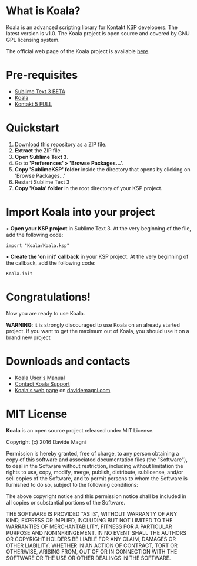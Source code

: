 # What is Koala?
Koala is an advanced scripting library for Kontakt KSP developers.
The latest version is v1.0.
The Koala project is open source and covered by GNU GPL licensing system.

The official web page of the Koala project is available [here](http://davidemagni.com/?page_id=709).

# Pre-requisites
- [Sublime Text 3 BETA](https://www.sublimetext.com/3)
- [Koala](https://github.com/magneto538/Koala/archive/master.zip)
- [Kontakt 5 FULL](http://www.native-instruments.com/en/products/komplete/samplers/kontakt-5/)

# Quickstart
1. [Download](https://github.com/magneto538/Koala/archive/master.zip) this repository as a ZIP file.
2. **Extract** the ZIP file.
3. **Open Sublime Text 3**.
4. Go to **'Preferences' > 'Browse Packages...'**.
5. **Copy 'SublimeKSP' folder** inside the directory that opens by clicking on 'Browse Packages...'
6. Restart Sublime Text 3
7. **Copy 'Koala' folder** in the root directory of your KSP project.

# Import Koala into your project
• **Open your KSP project** in Sublime Text 3. At the very beginning of the file, add the following code:

```ksp
import "Koala/Koala.ksp"
```
• **Create the 'on init' callback** in your KSP project. At the very beginning of the callback, add the following code:
```ksp
Koala.init
```

# Congratulations!
Now you are ready to use Koala.

**WARNING**: it is strongly discouraged to use Koala on an already started project. If you want to get the maximum out of Koala, you should use it on a brand new project

# Downloads and contacts
- [Koala User's Manual](http://davidemagni.com/wp-content/uploads/2016/05/Koala-v1.0-User-Manual.pdf)
- [Contact Koala Support](mailto:koala@davidemagni.com)
- [Koala's web page](http://davidemagni.com/?page_id=709) on [davidemagni.com](http://davidemagni.com)

# MIT License

**Koala** is an open source project released under MIT License.

Copyright (c) 2016 Davide Magni

Permission is hereby granted, free of charge, to any person obtaining a copy
of this software and associated documentation files (the "Software"), to deal
in the Software without restriction, including without limitation the rights
to use, copy, modify, merge, publish, distribute, sublicense, and/or sell
copies of the Software, and to permit persons to whom the Software is
furnished to do so, subject to the following conditions:

The above copyright notice and this permission notice shall be included in all
copies or substantial portions of the Software.

THE SOFTWARE IS PROVIDED "AS IS", WITHOUT WARRANTY OF ANY KIND, EXPRESS OR
IMPLIED, INCLUDING BUT NOT LIMITED TO THE WARRANTIES OF MERCHANTABILITY,
FITNESS FOR A PARTICULAR PURPOSE AND NONINFRINGEMENT. IN NO EVENT SHALL THE
AUTHORS OR COPYRIGHT HOLDERS BE LIABLE FOR ANY CLAIM, DAMAGES OR OTHER
LIABILITY, WHETHER IN AN ACTION OF CONTRACT, TORT OR OTHERWISE, ARISING FROM,
OUT OF OR IN CONNECTION WITH THE SOFTWARE OR THE USE OR OTHER DEALINGS IN THE
SOFTWARE.
